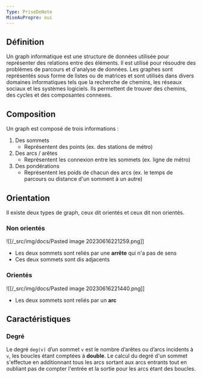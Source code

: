 ```yaml
---
Type: PriseDeNote
MiseAuPropre: oui
---
```


## Définition
Un graph informatique est une structure de données utilisée pour représenter des relations entre des éléments. Il est utilisé pour résoudre des problèmes de parcours et d'analyse de données. Les graphes sont représentés sous forme de listes ou de matrices et sont utilisés dans divers domaines informatiques tels que la recherche de chemins, les réseaux sociaux et les systèmes logiciels. Ils permettent de trouver des chemins, des cycles et des composantes connexes.

## Composition
Un graph est composé de trois informations :
1. Des sommets
	- Représentent des points (ex. des stations de métro)
2. Des arcs / arêtes
	- Représentent les connexion entre les sommets (ex. ligne de métro)
3. Des pondérations
	- Représentent les poids de chacun des arcs (ex. le temps de parcours ou distance d'un somment à un autre)

## Orientation
Il existe deux types de graph, ceux dit orientés et ceux dit non orientés.

### Non orientés
![[/_src/img/docs/Pasted image 20230616221259.png]]
- Les deux sommets sont reliés par une **arrête** qui n'a pas de sens
- Ces deux sommets sont dis adjacents

### Orientés
![[/_src/img/docs/Pasted image 20230616221440.png]]
- Les deux sommets sont reliés par un **arc**

## Caractéristiques

### Degré
Le degré `deg(v)` d’un sommet `v` est le nombre d’arêtes ou d’arcs incidents à `v`, les boucles étant comptées à **double**.
Le calcul du degré d'un sommet s'effectue en additionnant tous les arcs sortant aux arcs entrants tout en oubliant pas de compter l'entrée et la sortie pour les arcs étant des boucles.